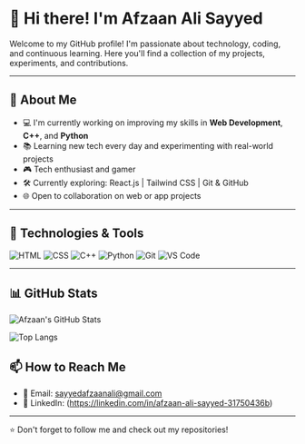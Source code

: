 # 👋 Hi there! I'm Afzaan Ali Sayyed

Welcome to my GitHub profile! I'm passionate about technology, coding, and continuous learning. Here you'll find a collection of my projects, experiments, and contributions.

---

## 🚀 About Me

- 💻 I'm currently working on improving my skills in **Web Development**, **C++**, and **Python**
- 📚 Learning new tech every day and experimenting with real-world projects
- 🎮 Tech enthusiast and gamer
- 🛠️ Currently exploring: React.js | Tailwind CSS | Git & GitHub
- 🌐 Open to collaboration on web or app projects

---

## 🔧 Technologies & Tools

![HTML](https://img.shields.io/badge/HTML5-E34F26?logo=html5&logoColor=white)
![CSS](https://img.shields.io/badge/CSS3-1572B6?logo=css3&logoColor=white)
![C++](https://img.shields.io/badge/C++-00599C?logo=c%2B%2B&logoColor=white)
![Python](https://img.shields.io/badge/Python-3776AB?logo=python&logoColor=white)
![Git](https://img.shields.io/badge/Git-F05032?logo=git&logoColor=white)
![VS Code](https://img.shields.io/badge/VS_Code-007ACC?logo=visual-studio-code&logoColor=white)

---

## 📊 GitHub Stats

![Afzaan's GitHub Stats](https://github-readme-stats.vercel.app/api?username=Afzaanali-Sayyed&show_icons=true&theme=radical)

![Top Langs](https://github-readme-stats.vercel.app/api/top-langs/?username=Afzaanali-Sayyed&layout=compact&theme=radical)


## 📫 How to Reach Me

- 📩 Email: sayyedafzaanali@gmail.com
- 💬 LinkedIn: (https://linkedin.com/in/afzaan-ali-sayyed-31750436b)

---

⭐️ Don't forget to follow me and check out my repositories!
